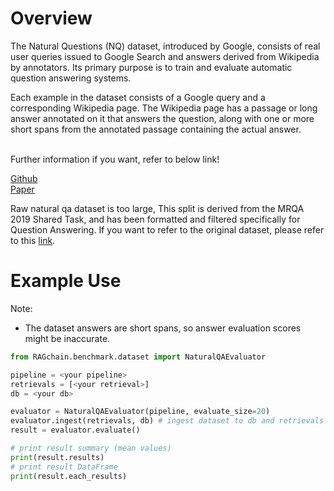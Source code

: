 # Overview

The Natural Questions (NQ) dataset, introduced by Google, consists of real user queries issued to Google Search 
and answers derived from Wikipedia by annotators. Its primary purpose is to train and evaluate automatic question answering systems.

Each example in the dataset consists of a Google query and a corresponding Wikipedia page. 
The Wikipedia page has a passage or long answer annotated on it that answers the question, 
along with one or more short spans from the annotated passage containing the actual answer.<br>

<br>
Further information if you want, refer to below link!<br>

[Github](https://github.com/google-research-datasets/natural-questions)<br>
[Paper](https://research.google/pubs/natural-questions-a-benchmark-for-question-answering-research/)

Raw natural qa dataset is too large,
This split is derived from the MRQA 2019 Shared Task, and has been formatted and filtered specifically 
for Question Answering. If you want to refer to the original dataset, please refer to this
[link](https://huggingface.co/datasets/lucadiliello/naturalquestionsshortqa).


# Example Use
Note:
- The dataset answers are short spans, so answer evaluation scores might be inaccurate.<br>

```python
from RAGchain.benchmark.dataset import NaturalQAEvaluator

pipeline = <your pipeline>
retrievals = [<your retrieval>]
db = <your db>

evaluator = NaturalQAEvaluator(pipeline, evaluate_size=20)
evaluator.ingest(retrievals, db) # ingest dataset to db and retrievals
result = evaluator.evaluate()

# print result summary (mean values)
print(result.results)
# print result DataFrame
print(result.each_results)
```
